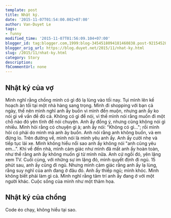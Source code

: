 ```yaml
---
template: post
title: Nhật ký.
date: '2015-11-07T01:54:00.002+07:00'
author: Van-Duyet Le
tags:
- funny
modified_time: '2015-11-07T01:56:09.104+07:00'
blogger_id: tag:blogger.com,1999:blog-3454518094181460838.post-921545286347886124
blogger_orig_url: https://blog.duyet.net/2015/11/nhat-ky.html
slug: /2015/11/nhat-ky.html
category: Story
description: 
fbCommentUrl: none
---
```


## Nhật ký của vợ  ##
 Mình nghĩ rằng chồng mình có gì đó lạ lùng vào tối nay. Tụi mình lên kế hoạch ăn tối tại một nhà hàng sang trọng. Mình đi shopping với bạn cả ngày, thế nên mình nghĩ anh ấy buồn vì mình đến muộn, nhưng anh ấy ko nói gì về vấn đề đó cả. Không có gì để nói, vì thế mình nói rằng muốn đi một chỗ nào đó yên tĩnh để nói chuyện. Anh ấy đồng ý, nhưng cũng không nói gì nhiều. Mình hỏi rằng có chuyện gì à; anh ấy nói: "Không có gì…"; rồi mình hỏi có phải do mình mà anh ây buồn. Anh nói rằng anh không buồn, và em đừng lo. Trên đường về, mình nói là mình yêu anh ấy. Anh ấy cười nhẹ và tiếp tục lái xe. Mình không hiểu nổi sao anh ấy không nói "anh cũng yêu em…". Khi về đến nhà, mình cảm giác như mình đã mất anh ấy hoàn toàn, như thể rằng anh ấy không muốn gì từ mình nữa. Anh cứ ngồi đó, yên lặng xem TV. Cuối cùng, với những sự im lặng đó, mình quyết định đi ngủ. 15 phút sau, anh ấy cũng đi ngủ. Nhưng mình cảm giác rằng anh ấy lạ lùng, rằng suy nghĩ của anh đang ở đâu đó. Anh ấy thiếp ngủ; mình khóc. Mình không biết phải làm gì cả. Mình nghĩ rằng tâm trí anh ấy đang ở với một người khác. Cuộc sống của mình như một thảm họa.

## Nhật ký của chồng ##
Code éo chạy, không hiểu tại sao.

